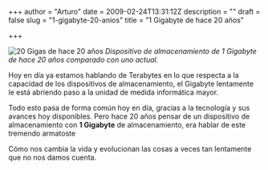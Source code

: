+++
author = "Arturo"
date = 2009-02-24T13:31:12Z
description = ""
draft = false
slug = "1-gigabyte-20-anios"
title = "1 Gigabyte de hace 20 años"

+++

![20 Gigas de hace 20 años](https://geek.cl/images/import/136-gigabyte-20-anios.jpg "20 Gigas de hace 20 años")
<cite>Dispositivo de almacenamiento de 1 Gigabyte de hace 20 años comparado con uno actual.</cite>

<p>Hoy en día ya estamos hablando de Terabytes en lo que respecta a la capacidad de los dispositivos de almacenamiento, el Gigabyte lentamente le está abriendo paso a la unidad de medida informática mayor.</p>

<p>Todo esto pasa de forma común hoy en día, gracias a la tecnología y sus avances hoy disponibles. Pero hace 20 años pensar de un dispositivo de almacenamiento con <strong>1 Gigabyte</strong> de almacenamiento, era hablar de este tremendo armatoste</p>

<p>Cómo nos cambia la vida y evolucionan las cosas a veces tan lentamente que no nos damos cuenta.</p>
